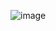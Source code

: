 ![image](https://user-images.githubusercontent.com/93448350/201756788-e5e1d017-8956-4a40-8d2a-f23b31cae5d3.png)
